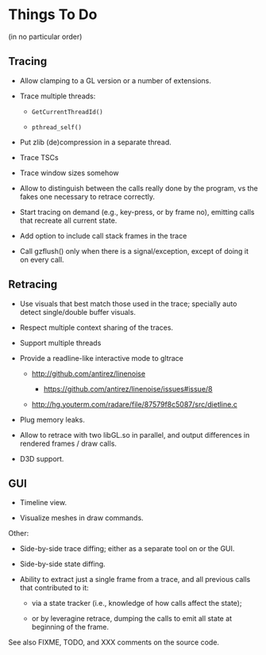 Things To Do
============

(in no particular order)


Tracing
-------

* Allow clamping to a GL version or a number of extensions.

* Trace multiple threads:

  * `GetCurrentThreadId()`

  * `pthread_self()`

* Put zlib (de)compression in a separate thread.

* Trace TSCs

* Trace window sizes somehow

* Allow to distinguish between the calls really done by the program, vs the
  fakes one necessary to retrace correctly.

* Start tracing on demand (e.g., key-press, or by frame no), emitting calls
  that recreate all current state.

* Add option to include call stack frames in the trace

* Call gzflush() only when there is a signal/exception, except of doing it on
  every call.


Retracing
---------

* Use visuals that best match those used in the trace; specially auto
  detect single/double buffer visuals.

* Respect multiple context sharing of the traces.

* Support multiple threads

* Provide a readline-like interactive mode to gltrace

  * http://github.com/antirez/linenoise

    * https://github.com/antirez/linenoise/issues#issue/8

  * http://hg.youterm.com/radare/file/87579f8c5087/src/dietline.c

* Plug memory leaks.

* Allow to retrace with two libGL.so in parallel, and output differences in
  rendered frames / draw calls.

* D3D support.


GUI
---

* Timeline view.

* Visualize meshes in draw commands.


Other:

* Side-by-side trace diffing; either as a separate tool on or the GUI.

* Side-by-side state diffing.

* Ability to extract just a single frame from a trace, and all previous calls
  that contributed to it:

  * via a state tracker (i.e., knowledge of how calls affect the state);

  * or by leveragine retrace, dumping the calls to emit all state at beginning
    of the frame.


See also FIXME, TODO, and XXX comments on the source code.
